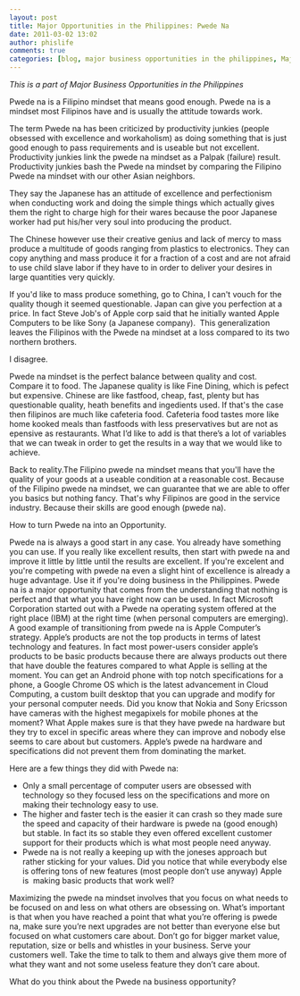 ```yaml
---
layout: post
title: Major Opportunities in the Philippines: Pwede Na
date: 2011-03-02 13:02
author: phislife
comments: true
categories: [blog, major business opportunities in the philippines, Major Business Opportunities in the Philippines, Philippines, Philippines, Pwede na]
---
```

<em>This is a part of Major Business Opportunities in the Philippines</em>

Pwede na is a Filipino mindset that means good enough. Pwede na is a mindset most Filipinos have and is usually the attitude towards work.

The term Pwede na has been criticized by productivity junkies (people obsessed with excellence and workaholism) as doing something that is just good enough to pass requirements and is useable but not excellent. Productivity junkies link the pwede na mindset as a Palpak (failure) result. Productivity junkies bash the Pwede na mindset by comparing the Filipino Pwede na mindset with our other Asian neighbors.

They say the Japanese has an attitude of excellence and perfectionism when conducting work and doing the simple things which actually gives them the right to charge high for their wares because the poor Japanese worker had put his/her very soul into producing the product.

The Chinese however use their creative genius and lack of mercy to mass produce a multitude of goods ranging from plastics to electronics. They can copy anything and mass produce it for a fraction of a cost and are not afraid to use child slave labor if they have to in order to deliver your desires in large quantities very quickly.

If you'd like to mass produce something, go to China, I can't vouch for the quality though it seemed questionable. Japan can give you perfection at a price. In fact Steve Job's of Apple corp said that he initially wanted Apple Computers to be like Sony (a Japanese company).  This generalization leaves the Filipinos with the Pwede na mindset at a loss compared to its two northern brothers.

I disagree.

Pwede na mindset is the perfect balance between quality and cost. Compare it to food. The Japanese quality is like Fine Dining, which is pefect but expensive. Chinese are like fastfood, cheap, fast, plenty but has questionable quality, heath benefits and ingedients used. If that's the case then filipinos are much like cafeteria food. Cafeteria food tastes more like home kooked meals than fastfoods with less preservatives but are not as epensive as restaurants. What I’d like to add is that there’s a lot of variables that we can tweak in order to get the results in a way that we would like to achieve.

Back to reality.The Filipino pwede na mindset means that you'll have the quality of your goods at a useable condition at a reasonable cost. Because of the Filipino pwede na mindset, we can guarantee that we are able to offer you basics but nothing fancy. That's why Filipinos are good in the service industry. Because their skills are good enough (pwede na).

How to turn Pwede na into an Opportunity.

Pwede na is always a good start in any case. You already have something you can use. If you really like excellent results, then start with pwede na and improve it little by little until the results are excellent. If you're excelent and you're competing with pwede na even a slight hint of excellence is already a huge advantage. Use it if you're doing business in the Philippines. Pwede na is a major opportunity that comes from the understanding that nothing is perfect and that what you have right now can be used. In fact Microsoft Corporation started out with a Pwede na operating system offered at the right place (IBM) at the right time (when personal computers are emerging). A good example of transitioning from pwede na is Apple Computer’s strategy. Apple’s products are not the top products in terms of latest technology and features. In fact most power-users consider apple’s products to be basic products because there are always products out there that have double the features compared to what Apple is selling at the moment. You can get an Android phone with top notch specifications for a phone, a Google Chrome OS which is the latest advancement in Cloud Computing, a custom built desktop that you can upgrade and modify for your personal computer needs. Did you know that Nokia and Sony Ericsson have cameras with the highest megapixels for mobile phones at the moment? What Apple makes sure is that they have pwede na hardware but they try to excel in specific areas where they can improve and nobody else seems to care about but customers. Apple’s pwede na hardware and specifications did not prevent them from dominating the market.

Here are a few things they did with Pwede na:
<ul>
	<li>Only a small percentage of computer users are obsessed with technology so they focused less on the specifications and more on making their technology easy to use.</li>
	<li>The higher and faster tech is the easier it can crash so they made sure the speed and capacity of their hardware is pwede na (good enough) but stable. In fact its so stable they even offered excellent customer support for their products which is what most people need anyway.</li>
	<li>Pwede na is not really a keeping up with the joneses approach but rather sticking for your values. Did you notice that while everybody else is offering tons of new features (most people don’t use anyway) Apple is  making basic products that work well?</li>
</ul>
Maximizing the pwede na mindset involves that you focus on what needs to be focused on and less on what others are obsessing on. What’s important is that when you have reached a point that what you’re offering is pwede na, make sure you’re next upgrades are not better than everyone else but focused on what customers care about. Don’t go for bigger market value, reputation, size or bells and whistles in your business. Serve your customers well. Take the time to talk to them and always give them more of what they want and not some useless feature they don’t care about.

What do you think about the Pwede na business opportunity?

